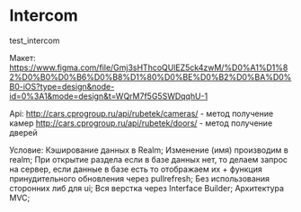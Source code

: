 # Intercom
test_intercom

Макет: https://www.figma.com/file/Gmj3sHThcoQUlEZ5ck4zwM/%D0%A1%D1%82%D0%B0%D0%B6%D0%B8%D1%80%D0%BE%D0%B2%D0%BA%D0%B0-iOS?type=design&node-id=0%3A1&mode=design&t=WQrM7f5G5SWDqqhU-1

Api:
http://cars.cprogroup.ru/api/rubetek/cameras/ - метод получение камер
http://cars.cprogroup.ru/api/rubetek/doors/ - метод получение дверей

Условие:
Кэширование данных в Realm;
Изменение (имя) производим в realm;
При открытие раздела если в базе данных нет, то делаем запрос на сервер, если данные в базе есть то отображаем их + функция принудительного обновления через pullrefresh;
Без использования сторонних либ для ui;
Вся верстка через Interface Builder;
Архитектура MVC;
